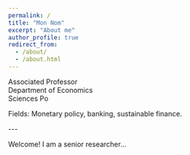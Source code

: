 ```yaml
---
permalink: /
title: "Mon Nom"
excerpt: "About me"
author_profile: true
redirect_from: 
  - /about/
  - /about.html
---
```


Associated Professor  
Department of Economics  
Sciences Po  
  
<p style='text-align: justify;'>Fields: Monetary policy, banking, sustainable finance.</p>
---  
<p style='text-align: justify;'>Welcome! I am a senior researcher...</p>
